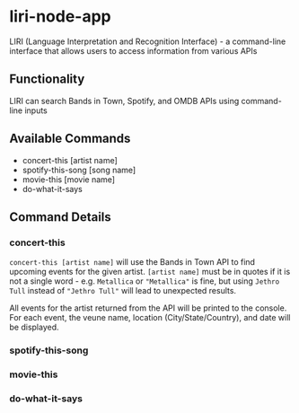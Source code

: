 # liri-node-app
LIRI (Language Interpretation and Recognition Interface) - a command-line interface that allows users to access information from various APIs

## Functionality
LIRI can search Bands in Town, Spotify, and OMDB APIs using command-line inputs

## Available Commands
* concert-this [artist name]
* spotify-this-song [song name]
* movie-this [movie name]
* do-what-it-says

## Command Details

### concert-this
`concert-this [artist name]` will use the Bands in Town API to find upcoming events for the given artist.
`[artist name]` must be in quotes if it is not a single word - e.g. `Metallica` or `"Metallica"` is fine, but using `Jethro Tull` instead of `"Jethro Tull"` will lead to unexpected results.

All events for the artist returned from the API will be printed to the console. For each event, the veune name, location (City/State/Country), and date will be displayed.


### spotify-this-song


### movie-this


### do-what-it-says